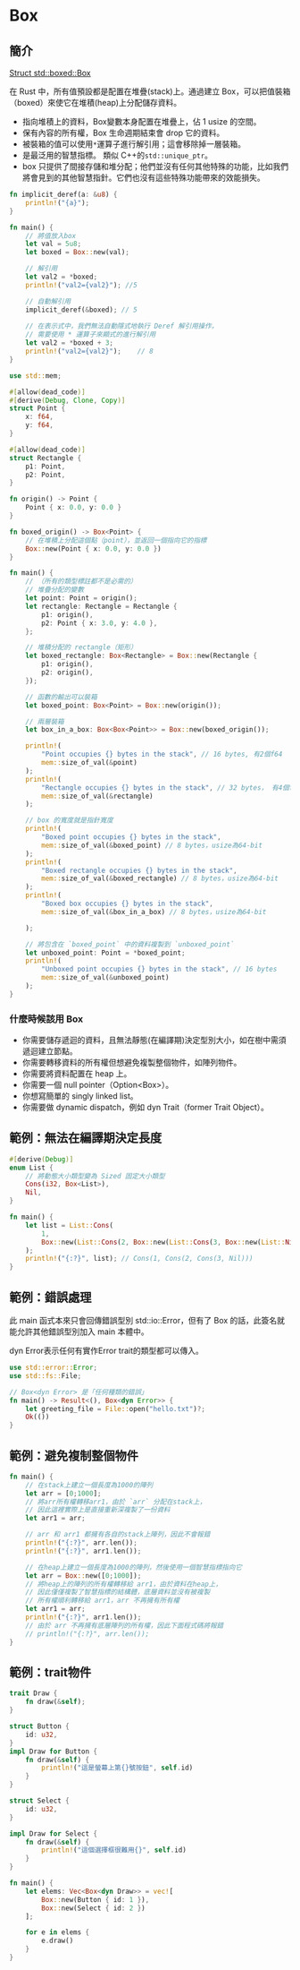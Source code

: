 # Box

## 簡介

[Struct std::boxed::Box](https://doc.rust-lang.org/std/boxed/struct.Box.html)

在 Rust 中，所有值預設都是配置在堆疊(stack)上。通過建立 Box，可以把值裝箱（boxed）來使它在堆積(heap)上分配儲存資料。

* 指向堆積上的資料，Box變數本身配置在堆疊上，佔 1 usize 的空間。
* 保有內容的所有權，Box 生命週期結束會 drop 它的資料。
* 被裝箱的值可以使用`*`運算子進行解引用；這會移除掉一層裝箱。
* 是最泛用的智慧指標。 類似 C++的`std::unique_ptr`。
* box 只提供了間接存儲和堆分配；他們並沒有任何其他特殊的功能，比如我們將會見到的其他智慧指針。它們也沒有這些特殊功能帶來的效能損失。

```rust
fn implicit_deref(a: &u8) {
    println!("{a}");
}

fn main() {
    // 將值放入box
    let val = 5u8;
    let boxed = Box::new(val);

    // 解引用
    let val2 = *boxed;
    println!("val2={val2}"); //5

    // 自動解引用
    implicit_deref(&boxed); // 5
    
    // 在表示式中，我們無法自動隱式地執行 Deref 解引用操作，
    // 需要使用 * 運算子來顯式的進行解引用
    let val2 = *boxed + 3;
    println!("val2={val2}");    // 8
}
```

```rust
use std::mem;

#[allow(dead_code)]
#[derive(Debug, Clone, Copy)]
struct Point {
    x: f64,
    y: f64,
}

#[allow(dead_code)]
struct Rectangle {
    p1: Point,
    p2: Point,
}

fn origin() -> Point {
    Point { x: 0.0, y: 0.0 }
}

fn boxed_origin() -> Box<Point> {
    // 在堆積上分配這個點（point），並返回一個指向它的指標
    Box::new(Point { x: 0.0, y: 0.0 })
}

fn main() {
    // （所有的類型標註都不是必需的）
    // 堆疊分配的變數
    let point: Point = origin();
    let rectangle: Rectangle = Rectangle {
        p1: origin(),
        p2: Point { x: 3.0, y: 4.0 },
    };

    // 堆積分配的 rectangle（矩形）
    let boxed_rectangle: Box<Rectangle> = Box::new(Rectangle {
        p1: origin(),
        p2: origin(),
    });

    // 函數的輸出可以裝箱
    let boxed_point: Box<Point> = Box::new(origin());

    // 兩層裝箱
    let box_in_a_box: Box<Box<Point>> = Box::new(boxed_origin());

    println!(
        "Point occupies {} bytes in the stack", // 16 bytes, 有2個f64
        mem::size_of_val(&point)
    );
    println!(
        "Rectangle occupies {} bytes in the stack", // 32 bytes， 有4個f64
        mem::size_of_val(&rectangle)    
    );

    // box 的寬度就是指針寬度
    println!(
        "Boxed point occupies {} bytes in the stack",   
        mem::size_of_val(&boxed_point) // 8 bytes，usize為64-bit
    );
    println!(
        "Boxed rectangle occupies {} bytes in the stack", 
        mem::size_of_val(&boxed_rectangle) // 8 bytes，usize為64-bit
    );
    println!(
        "Boxed box occupies {} bytes in the stack", 
        mem::size_of_val(&box_in_a_box) // 8 bytes，usize為64-bit

    );

    // 將包含在 `boxed_point` 中的資料複製到 `unboxed_point`
    let unboxed_point: Point = *boxed_point;
    println!(
        "Unboxed point occupies {} bytes in the stack", // 16 bytes
        mem::size_of_val(&unboxed_point)
    );
}

```

### 什麼時候該用 Box

* 你需要儲存遞迴的資料，且無法靜態(在編譯期)決定型別大小，如在樹中需須遞迴建立節點。
* 你需要轉移資料的所有權但想避免複製整個物件，如陣列物件。
* 你需要將資料配置在 heap 上。
* 你需要一個 null pointer（Option\<Box>）。
* 你想寫簡單的 singly linked list。
* 你需要做 dynamic dispatch，例如 dyn Trait（former Trait Object）。

## 範例：無法在編譯期決定長度

```rust
#[derive(Debug)]
enum List {
    // 將動態大小類型變為 Sized 固定大小類型
    Cons(i32, Box<List>),
    Nil,
}

fn main() {
    let list = List::Cons(
        1,
        Box::new(List::Cons(2, Box::new(List::Cons(3, Box::new(List::Nil))))),
    );
    println!("{:?}", list); // Cons(1, Cons(2, Cons(3, Nil)))
}
```

## 範例：錯誤處理

此 main 函式本來只會回傳錯誤型別 std::io::Error，但有了 Box 的話，此簽名就能允許其他錯誤型別加入 main 本體中。

dyn Error表示任何有實作Error trait的類型都可以傳入。

```rust
use std::error::Error;
use std::fs::File;

// Box<dyn Error> 是「任何種類的錯誤」
fn main() -> Result<(), Box<dyn Error>> {
    let greeting_file = File::open("hello.txt")?;
    Ok(())
}
```

## 範例：避免複制整個物件

```rust
fn main() {
    // 在stack上建立一個長度為1000的陣列
    let arr = [0;1000];
    // 將arr所有權轉移arr1，由於 `arr` 分配在stack上，
    // 因此這裡實際上是直接重新深複製了一份資料
    let arr1 = arr;

    // arr 和 arr1 都擁有各自的stack上陣列，因此不會報錯
    println!("{:?}", arr.len());
    println!("{:?}", arr1.len());

    // 在heap上建立一個長度為1000的陣列，然後使用一個智慧指標指向它
    let arr = Box::new([0;1000]);
    // 將heap上的陣列的所有權轉移給 arr1，由於資料在heap上，
    // 因此僅僅複製了智慧指標的結構體，底層資料並沒有被複製
    // 所有權順利轉移給 arr1，arr 不再擁有所有權
    let arr1 = arr;
    println!("{:?}", arr1.len());
    // 由於 arr 不再擁有底層陣列的所有權，因此下面程式碼將報錯
    // println!("{:?}", arr.len());
}
```

## 範例：trait物件

```rust
trait Draw {
    fn draw(&self);
}

struct Button {
    id: u32,
}
impl Draw for Button {
    fn draw(&self) {
        println!("這是螢幕上第{}號按鈕", self.id)
    }
}

struct Select {
    id: u32,
}

impl Draw for Select {
    fn draw(&self) {
        println!("這個選擇框很難用{}", self.id)
    }
}

fn main() {
    let elems: Vec<Box<dyn Draw>> = vec![
        Box::new(Button { id: 1 }), 
        Box::new(Select { id: 2 })
    ];

    for e in elems {
        e.draw()
    }
}
```
